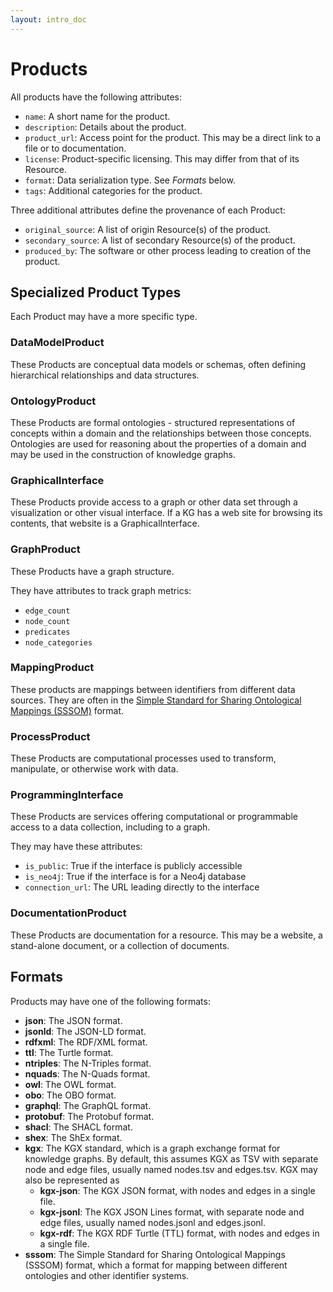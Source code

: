 ```yaml
---
layout: intro_doc
---
```


# Products

All products have the following attributes:

- `name`: A short name for the product.
- `description`: Details about the product.
- `product_url`: Access point for the product. This may be a direct link to a file or to documentation.
- `license`: Product-specific licensing. This may differ from that of its Resource.
- `format`: Data serialization type. See _Formats_ below.
- `tags`: Additional categories for the product.

Three additional attributes define the provenance of each Product:
- `original_source`: A list of origin Resource(s) of the product. 
- `secondary_source`: A list of secondary Resource(s) of the product.
- `produced_by`: The software or other process leading to creation of the product.

## Specialized Product Types

Each Product may have a more specific type.

### DataModelProduct

These Products are conceptual data models or schemas, often defining hierarchical relationships and data structures.

### OntologyProduct

These Products are formal ontologies - structured representations of concepts within a domain and the relationships between those concepts. Ontologies are used for reasoning about the properties of a domain and may be used in the construction of knowledge graphs.

### GraphicalInterface

These Products provide access to a graph or other data set through a visualization or other visual interface. If a KG has a web site for browsing its contents, that website is a GraphicalInterface.

### GraphProduct

These Products have a graph structure.

They have attributes to track graph metrics:
  - `edge_count`
  - `node_count`
  - `predicates`
  - `node_categories`

### MappingProduct

These products are mappings between identifiers from different data sources. They are often in the [Simple Standard for Sharing Ontological Mappings (SSSOM)](https://mapping-commons.github.io/sssom/) format.

### ProcessProduct

These Products are computational processes used to transform, manipulate, or otherwise work with data.

### ProgrammingInterface

These Products are services offering computational or programmable access to a data collection, including to a graph.

They may have these attributes:
  - `is_public`: True if the interface is publicly accessible
  - `is_neo4j`: True if the interface is for a Neo4j database
  - `connection_url`: The URL leading directly to the interface

### DocumentationProduct

These Products are documentation for a resource. This may be a website, a stand-alone document, or a collection of documents.

## Formats

Products may have one of the following formats:

- **json**: The JSON format.
- **jsonld**: The JSON-LD format.
- **rdfxml**: The RDF/XML format.
- **ttl**: The Turtle format.
- **ntriples**: The N-Triples format.
- **nquads**: The N-Quads format.
- **owl**: The OWL format.
- **obo**: The OBO format.
- **graphql**: The GraphQL format.
- **protobuf**: The Protobuf format.
- **shacl**: The SHACL format.
- **shex**: The ShEx format.
- **kgx**: The KGX standard, which is a graph exchange format for knowledge graphs. By default, this assumes KGX as TSV with separate node and edge files, usually named nodes.tsv and edges.tsv. KGX may also be represented as
  - **kgx-json**: The KGX JSON format, with nodes and edges in a single file.
  - **kgx-jsonl**: The KGX JSON Lines format, with separate node and edge files, usually named nodes.jsonl and edges.jsonl.
  - **kgx-rdf**: The KGX RDF Turtle (TTL) format, with nodes and edges in a single file.
- **sssom**: The Simple Standard for Sharing Ontological Mappings (SSSOM) format, which a format for mapping between different ontologies and other identifier systems.
